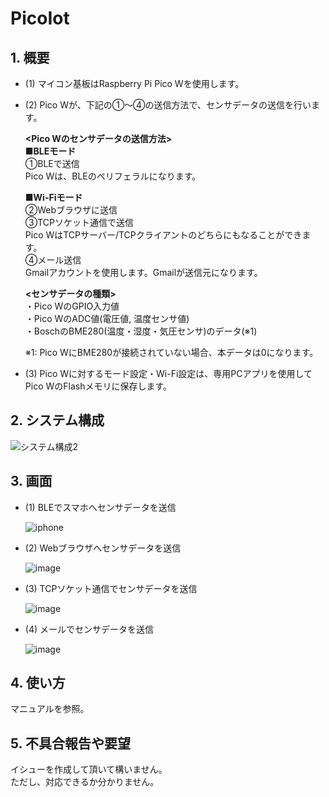 # PicoIot
## 1. 概要
- (1) マイコン基板はRaspberry Pi Pico Wを使用します。  
- (2) Pico Wが、下記の①～④の送信方法で、センサデータの送信を行います。  
      
    **<Pico Wのセンサデータの送信方法>**    
    **■BLEモード**  
    ①BLEで送信  
     Pico Wは、BLEのペリフェラルになります。  

    **■Wi-Fiモード**  
    ②Webブラウザに送信  
    ③TCPソケット通信で送信   
     Pico WはTCPサーバー/TCPクライアントのどちらにもなることができます。  
    ④メール送信    
     Gmailアカウントを使用します。Gmailが送信元になります。    

    **<センサデータの種類>**  
    ・Pico WのGPIO入力値  
    ・Pico WのADC値(電圧値, 温度センサ値)  
    ・BoschのBME280(温度・湿度・気圧センサ)のデータ(※1)   
        
    ※1: Pico WにBME280が接続されていない場合、本データは0になります。  
 
- (3) Pico Wに対するモード設定・Wi-Fi設定は、専用PCアプリを使用してPico WのFlashメモリに保存します。 

## 2. システム構成  
![システム構成2](https://github.com/user-attachments/assets/bd1f3872-290d-43fc-abdd-6f6824f8ec77)


## 3. 画面  
- (1) BLEでスマホへセンサデータを送信

     ![iphone](https://github.com/user-attachments/assets/2ae37a95-5677-477c-b7a7-ba2a14705271)


- (2) Webブラウザへセンサデータを送信

     ![image](https://github.com/user-attachments/assets/71e27e84-6caf-4cd0-81f6-465259255e8c)
  
- (3) TCPソケット通信でセンサデータを送信
  
     ![image](https://github.com/user-attachments/assets/1559c24e-8774-4bae-8a01-713edf9ea340)

- (4) メールでセンサデータを送信
  
     ![image](https://github.com/user-attachments/assets/aea04a1b-ad59-40a5-b4d6-c8a71dbab6e4)  
  
## 4. 使い方  
マニュアルを参照。

## 5. 不具合報告や要望
イシューを作成して頂いて構いません。  
ただし、対応できるか分かりません。   

